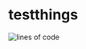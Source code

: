 # testthings

<img src="[https://tokei.rs/b1/github/therealbush/eventbus-kotlin](https://github.com/meaucher1/testthings)" alt="lines of code"/>
